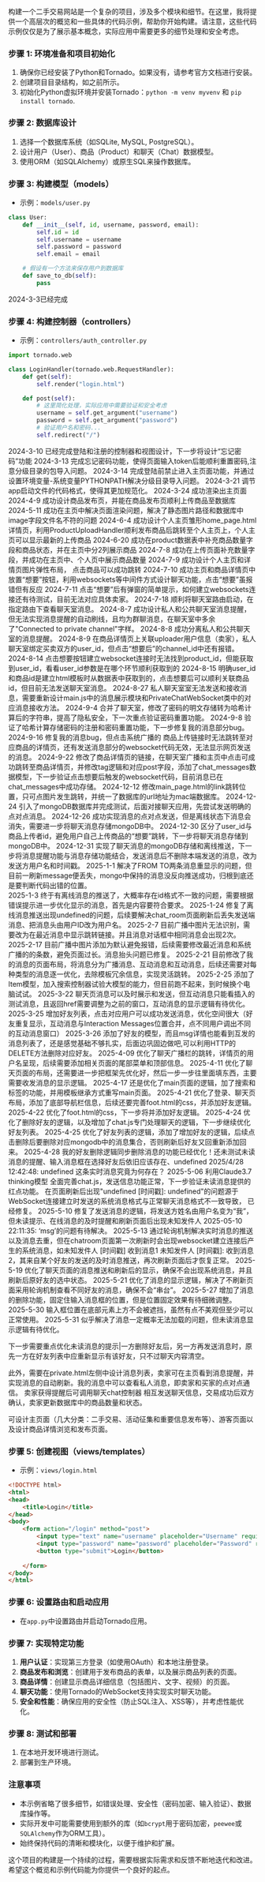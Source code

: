 构建一个二手交易网站是一个复杂的项目，涉及多个模块和细节。在这里，我将提供一个高层次的概览和一些具体的代码示例，帮助你开始构建。请注意，这些代码示例仅仅是为了展示基本概念，实际应用中需要更多的细节处理和安全考虑。

### 步骤 1: 环境准备和项目初始化

1. 确保你已经安装了Python和Tornado。如果没有，请参考官方文档进行安装。
2. 创建项目目录结构，如之前所示。
3. 初始化Python虚拟环境并安装Tornado：`python -m venv myvenv` 和 `pip install tornado`.

### 步骤 2: 数据库设计

1. 选择一个数据库系统（如SQLite, MySQL, PostgreSQL）。
2. 设计用户（User）、商品（Product）和聊天（Chat）数据模型。
3. 使用ORM（如SQLAlchemy）或原生SQL来操作数据库。

### 步骤 3: 构建模型（models）

- 示例：`models/user.py`

```python
class User:
    def __init__(self, id, username, password, email):
        self.id = id
        self.username = username
        self.password = password
        self.email = email

    # 假设有一个方法来保存用户到数据库
    def save_to_db(self):
        pass
```
2024-3-3已经完成

### 步骤 4: 构建控制器（controllers）

- 示例：`controllers/auth_controller.py`

```python
import tornado.web

class LoginHandler(tornado.web.RequestHandler):
    def get(self):
        self.render("login.html")

    def post(self):
        # 这里简化处理，实际应用中需要验证和安全考虑
        username = self.get_argument("username")
        password = self.get_argument("password")
        # 验证用户名和密码...
        self.redirect("/")
```
2024-3-10  已经完成登陆和注册的控制器和视图设计，下一步将设计“忘记密码”功能
2024-3-13 完成忘记密码功能，使得页面输入token后能顺利重置密码,注意分级目录的包导入问题。
2024-3-14 完成登陆前禁止进入主页面功能，并通过设置环境变量-系统变量PYTHONPATH解决分级目录导入问题。
2024-3-21 调节app启动文件的代码格式，使得其更加规范化。
2024-3-24 成功渲染出主页面
2024-4-9 成功设计商品发布页，并能在商品发布页顺利上传商品至数据库
2024-5-11 成功在主页中解决页面渲染问题，解决了静态图片路径和数据库中image字段文件名不符的问题
2024-6-4 成功设计个人主页雏形home_page.html详情页，利用ProductUploadHandler顺利发布商品后跳转至个人主页上，个人主页可以显示最新的上传商品
2024-6-20 成功在product数据表中补充商品数量字段和商品状态，并在主页中分2列展示商品
2024-7-8 成功在上传页面补充数量字段，并成功在主页中、个人页中展示商品数量
2024-7-9 成功设计个人主页和详情页图片弹性布局， 点击商品可以成功跳转
2024-7-10 成功主页和商品详情页中放置“想要”按钮，利用websockets等中间件方式设计聊天功能，点击“想要”虽报错但有反应
2024-7-11 点击“想要”后有弹窗的简单提示，如何建立websockets连接还有待测试，目前无法对应具体卖家。
2024-7-18 顺利将聊天室路由启动，在指定路由下查看聊天室消息。
2024-8-7 成功设计私人和公共聊天室消息提醒，但无法实现消息提醒的自动刷线，且均为群聊消息，在聊天室中多余了"Connected to private channel"字样。
2024-8-8 成功分离私人和公共聊天室的消息提醒。
2024-8-9 在商品详情页上关联uploader用户信息（卖家），私人聊天室绑定买卖双方的user_id，但点击“想要后”的channel_id中还有报错。
2024-8-14 点击想要按钮建立websocket连接时无法找到product_id，但能获取到user_id，看看user_id参数是在哪个环节顺利获取到的
2024-8-15 明确user_id和商品id是建立html模板时从数据表中获取到的，点击想要后可以顺利关联商品id，但目前无法发送聊天室消息。
2024-8-27 私人聊天室室无法发送和接收消息，需要重新设计main.js中的消息展示模块和PrivateChatWebSocket类中的对应消息接收方法。
2024-9-4  合并了聊天室，修改了密码的明文存储转为哈希计算后的字符串，提高了隐私安全，下一次重点验证密码重置功能。
2024-9-8  验证了哈希计算存储密码的注册和密码重置功能，下一步修复我的消息部分bug。
2024-9-16 修复我的消息bug，但点击系统广播的 商品上传链接时无法跳转至对应商品的详情页，还有发送消息部分的websocket代码无效，无法显示网页发送的消息。
2024-9-22 修改了商品详情页的链接，在聊天室广播和主页中点击可成功跳转至商品详情页，并修改tag逻辑和对应post字段，添加了chat_messages数据模型，下一步验证点击想要后触发的websocket代码，目前消息已在chat_messages中成功存储。
2024-12-12 修改main_page.html的link跳转位置，只可点图片发生跳转，并统一了数据库的url地址为mac端数据库。
2024-12-24 引入了mongoDB数据库并完成测试，后面对接聊天应用，先尝试发送明确的点对点消息。
2024-12-26 成功实现消息的点对点发送，但是离线状态下消息会消失，需要进一步将聊天消息存储mongoDB中。
2024-12-30 区分了user_id与商品上传者id，避免用户自己上传商品的“想要”跳转，下一步将聊天消息存储到mongoDB中。
2024-12-31 实现了聊天消息的mongoDB存储和离线推送，下一步将消息提醒功能与消息存储功能结合，发送消息后不删除本端发送的消息，改为发送方用户名和时间戳。
2025-1-1  解决了FROM TO两条消息重显示的问题，但目前一刷新message便丢失，mongo中保持的消息没反向推送成功，归根到底还是要判断代码出错的位置。  
2025-1-3 终于有离线消息的推送了，大概率存在id格式不一致的问题，需要根据错误提示进一步优化显示的消息，首先是内容要符合要求。
2025-1-24 修复了离线消息推送出现undefined的问题，后续要解决chat_room页面刷新后丢失发送端消息、把消息头由用户ID改为用户名。
2025-2-7  目前广播中图片无法识别，需要改为在最近消息中显示跳转链接。并且消息对话框中相同消息会出现2次。
2025-2-17 目前广播中图片添加为默认避免报错，后续需要修改最近消息和系统广播的的条数，避免页面过长。消息抬头问题已修复。
2025-2-21 目前修改了我的消息的页面布局，将消息分为广播消息、互动消息和互动消息，后续还需要对每种类型的消息逐一优化，去除模板冗余信息，实现灵活跳转。
2025-2-25 添加了Item模型，加入搜索控制器试验大模型的能力，但目前跑不起来，到时候换个电脑试试。
2025-3-22 聊天页消息可以及时展示和发送，但互动消息只能看插入的测试消息，且返回href需要调整为之前的窗口，互动消息的显示逻辑有待优化。
2025-3-25 增加好友列表，点击对应用户可以成功发送消息，优化空间很大（好友重复显示，互动消息与Interaction Messages位置合并，点不同用户调出不同的互动消息窗口）
2025-3-26 添加了好友的模型，而且msg详情也能看到互发的消息列表了，还是感觉基础不够扎实，后面边巩固边做吧,可以利用HTTP的DELETE方法删除对应好友。
2025-4-09 优化了聊天广播栏的跳转，详情页的用户名呈现，后续需要添加相关页面的尾部菜单和顶部信息。
2025-4-11 优化了聊天页面的布局，还需要进一步把框架先优化好，然后一步一步往里面填东西，主要需要收发消息的显示逻辑。
2025-4-17 还是优化了main页面的逻辑，加了搜索和标签的功能，并用模板继承方式重写main页面。
2025-4-21 优化了登录、聊天页布局，添加了底部导航栏信息，后续还要完善foot.html的css，并添加好友逻辑。
2025-4-22 优化了foot.html的css，下一步将并添加好友逻辑。
2025-4-24 优化了删除好友的逻辑，以及增加了chat.js专门处理聊天的逻辑，下一步继续优化好友列表。
2025-4-25 优化了好友列表的逻辑，添加了增加好友的逻辑，后续点击删除后要删除对应mongodb中的消息集合，否则刷新后好友又回重新添加回来。
2025-4-28 我的好友删除逻辑同步删除消息的功能已经优化！还未测试未读消息的提醒、输入消息框在选择好友后依旧应该存在、undefined 2025/4/28 12:42:48: undefined 这条实时消息究竟为何存在？
2025-5-06 利用Claude3.7 thinking模型 全面完善chat.js，发送信息功能正常，下一步验证未读消息提供的红点功能。
在页面刷新后出现"undefined [时间戳]: undefined"的问题源于WebSocket连接建立时发送的系统消息格式与正常聊天消息格式不一致导致，
已经修复。
2025-5-10 修复了发送消息的逻辑，将发送方姓名由用户名变为“我”，但未读提示、在线消息的及时提醒和刷新页面后出现未知发件人 2025-05-10 22:11:35: ‘msg’的问题有待解决。
2025-5-13 通过轮询机制解决实时消息的推送以及消息去重，但在chatroom页面第一次刷新时会出现websocket建立连接后产生的系统消息，如未知发件人 [时间戳] 收到消息1
未知发件人 [时间戳]: 收到消息2，其来自某个好友的发送的及时消息推送，再次刷新页面后才恢复正常。
2025-5-19 优化了聊天页面的消息推送和刷新后的显示，确保不会出现系统消息，并且刷新后原好友的选中状态。
2025-5-21 优化了消息的显示逻辑，解决了不刷新页面采用轮询机制查看不同好友的消息，确保不会“串台”。
2025-5-27 增加了消息的删除功能，固定住输入消息框的位置，但是位置固定效果有待细微调整。
2025-5-30 输入框位置在底部元素上方不会被遮挡，虽然有点不美观但至少可以正常使用。
2025-5-31 似乎解决了消息一定概率无法加载的问题，但未读消息显示逻辑有待优化。

下一步需要重点优化未读消息的提示|一方删除好友后，另一方再发送消息时，原先一方在好友列表中应重新显示有该好友，只不过聊天内容清空。

此外，需要在private.html左侧中设计消息列表，卖家可在主页看到消息提醒，并实现消息的自动刷新。我的消息中可以查看私人消息，即卖家和买家的点对点通信。
卖家获得提醒后可调用聊天chat控制器 相互发送聊天信息，交易成功后双方确认，卖家更新数据库中的商品数量和状态。

可设计主页面（几大分类：二手交易、活动征集和重要信息发布等）、游客页面以及设计商品详情浏览和发布页面。

### 步骤 5: 创建视图（views/templates）

- 示例：`views/login.html`

```html
<!DOCTYPE html>
<html>
<head>
    <title>Login</title>
</head>
<body>
    <form action="/login" method="post">
        <input type="text" name="username" placeholder="Username" required>
        <input type="password" name="password" placeholder="Password" required>
        <button type="submit">Login</button>
        
    </form>
</body>
</html>
```

### 步骤 6: 设置路由和启动应用

- 在`app.py`中设置路由并启动Tornado应用。

### 步骤 7: 实现特定功能

1. **用户认证**：实现第三方登录（如使用OAuth）和本地注册登录。
2. **商品发布和浏览**：创建用于发布商品的表单，以及展示商品列表的页面。
3. **商品详情**：创建显示商品详细信息（包括图片、文字、视频）的页面。
4. **聊天功能**：使用Tornado的WebSocket支持实现实时聊天功能。
5. **安全和性能**：确保应用的安全性（防止SQL注入、XSS等），并考虑性能优化。

### 步骤 8: 测试和部署

1. 在本地开发环境进行测试。
2. 部署到生产环境。

### 注意事项

- 本示例省略了很多细节，如错误处理、安全性（密码加密、输入验证）、数据库操作等。
- 实际开发中可能需要使用到额外的库（如`bcrypt`用于密码加密，`peewee`或`SQLAlchemy`作为ORM工具）。
- 始终保持代码的清晰和模块化，以便于维护和扩展。

这个项目的构建是一个持续的过程，需要根据实际需求和反馈不断地迭代和改进。希望这个概览和示例代码能为你提供一个良好的起点。